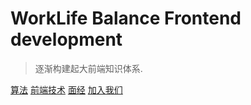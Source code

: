 # WorkLife Balance Frontend development

> 逐渐构建起大前端知识体系.

[算法](algorithm/index)
[前端技术](frontend/index)
[面经](interview/index)
[加入我们](joinus/index)
